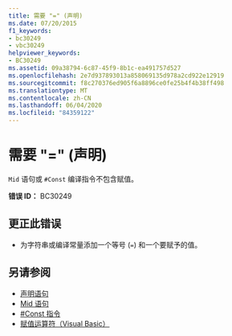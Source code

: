 ```yaml
---
title: 需要 "=" (声明)
ms.date: 07/20/2015
f1_keywords:
- bc30249
- vbc30249
helpviewer_keywords:
- BC30249
ms.assetid: 09a38794-6c87-45f9-8b1c-ea491757d527
ms.openlocfilehash: 2e7d937893013a858069135d978a2cd922e12919
ms.sourcegitcommit: f8c270376ed905f6a8896ce0fe25b4f4b38ff498
ms.translationtype: MT
ms.contentlocale: zh-CN
ms.lasthandoff: 06/04/2020
ms.locfileid: "84359122"
---
```

# <a name="-expected-declaration"></a>需要 "=" (声明)
`Mid` 语句或 `#Const` 编译指令不包含赋值。  
  
 **错误 ID：** BC30249  
  
## <a name="to-correct-this-error"></a>更正此错误  
  
- 为字符串或编译常量添加一个等号 (`=`) 和一个要赋予的值。  
  
## <a name="see-also"></a>另请参阅

- [声明语句](../programming-guide/language-features/statements.md#declaration-statements)
- [Mid 语句](../language-reference/statements/mid-statement.md)
- [#Const 指令](../language-reference/directives/const-directive.md)
- [赋值运算符（Visual Basic）](../language-reference/operators/assignment-operators.md)
